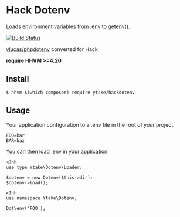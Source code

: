 # Hack Dotenv

Loads environment variables from .env to getenv(). 

[![Build Status](https://travis-ci.org/ytake/hackdotenv.svg?branch=master)](https://travis-ci.org/ytake/hackdotenv)

[vlucas/phpdotenv](https://github.com/vlucas/phpdotenv) converted for Hack

**require HHVM >=4.20**

## Install

```
$ hhvm $(which composer) require ytake/hackdotenv
```

## Usage

Your application configuration to a .env file in the root of your project.

```
FOO=bar
BAR=baz
```

You can then load .env in your application.

```hack
<?hh
use type Ytake\Dotenv\Loader;

$dotenv = new Dotenv($this->dir);
$dotenv->load();
```

```hack
<?hh
use namespace Ytake\Dotenv;

Dot\env('FOO');
```

